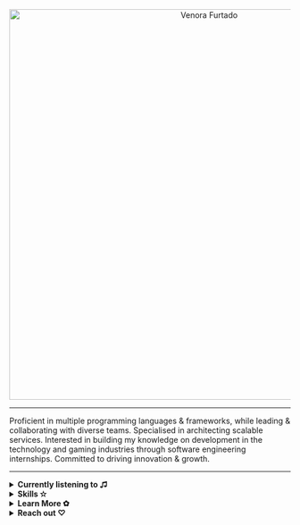 <div align="middle"> 
  
 
  <img src="https://github.com/venoraf/Images-and-Gifs-/blob/main/Frame%202.png" width="700px" alt="Venora Furtado">  
  
-----
<div align="left">
  
Proficient in multiple programming languages & frameworks, while leading & collaborating with diverse teams. Specialised in architecting scalable services. Interested in building my knowledge on development in the technology and gaming industries through software engineering internships. Committed to driving innovation & growth. 

---

<div align="left"> 
<details>
  <summary><b>Currently listening to ♫</b></summary>
  <p align="left">
  <br/> 
    
  <img width="320" height="445" src="https://spotify-github-profile.vercel.app/api/view?uid=unicornvinny&cover_image=true&theme=default&show_offline=true&background_color=490656&interchange=true&bar_color=f4c9f8&bar_color_cover=false">
</p>
</details>

<details>
  <summary><b>Skills ✫</b></summary>
  <br/>

  ![Python](https://img.shields.io/badge/-Python-black?style=plastic&logo=Python)
  ![Java](https://img.shields.io/badge/-java-black?style=plastic&logo=java)
  ![CSharp](https://img.shields.io/badge/-CSharp-black?style=plastic&logo=CSharp)
  ![C](https://img.shields.io/badge/-c-black?style=plastic&logo=c)
  ![Javascript](https://img.shields.io/badge/-Javascript-black?style=plastic&logo=javascript)
  ![HTML5](https://img.shields.io/badge/-HTML5-black?style=plastic&logo=html5)
  ![CSS3](https://img.shields.io/badge/-CSS3-black?style=plastic&logo=css3)
  ![Git](https://img.shields.io/badge/-Git-black?style=plastic&logo=git)
  ![Web3](https://img.shields.io/badge/-Web3-black?style=plastic&logo=blockchain)
  ![VS Code](https://img.shields.io/badge/-VS%20Code-black?style=plastic&logo=visual-studio-code) 
  ![React](https://img.shields.io/badge/-React-black?style=plastic&logo=react)
  ![Node.JS](https://img.shields.io/badge/-Node.JS-black?style=plastic&logo=Node.js)
  ![Amazon AWS](https://img.shields.io/badge/Amazon%20AWS-black?style=plastic&logo=amazon-aws)
  ![GitHub Actions](https://img.shields.io/badge/-GitHubActions-black?style=plastic&logo=github-actions)
  ![GitLab](https://img.shields.io/badge/-GitLab-black?style=plastic&logo=gitlab)
  ![MaterialUI](https://img.shields.io/badge/-MaterialUI-black?style=plastic&logo=mui)
  ![MongoDB](https://img.shields.io/badge/-MongoDB-black?style=plastic&logo=mongodb)
  ![MySQL](https://img.shields.io/badge/-MySQL-black?style=plastic&logo=mysql) 
  ![SQLServer](https://img.shields.io/badge/-MSSQL-black?style=plastic&logo=sqlserver)
  ![npm](https://img.shields.io/badge/-npm-black?style=plastic&logo=npm)
  ![Linux](https://img.shields.io/badge/-linux-black?style=plastic&logo=linux)
  ![Figma](https://img.shields.io/badge/-figma-black?style=plastic&logo=figma) 
  ![Photoshop](https://img.shields.io/badge/-photoshop-black?style=plastic&logo=adobe) 
  ![Unity](https://img.shields.io/badge/-Unity-black?style=plastic&logo=unity)

</details>

<details>
  <summary><b>Learn More ✿</b></summary>
  <br/>
    <img src="https://github.com/venoraf/Images-and-Gifs-/blob/main/yang-jungwon-jungwon.gif" width="250px" />
 
  <br/> Check out my portfolio at <a href="https://www.venorafurtado.com/">venorafurtado.com</a>!
</details>

<details>
  <summary><b>Reach out ♡</b></summary>
 <div>
  <br/>
  I like connecting with people so if you'd like to reach out: <br> write to me at <a href="mailto:venora10@gmail.com">venora10@gmail.com</a>  
</details>
